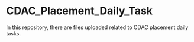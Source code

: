 # CDAC_Placement_Daily_Task
In this repository, there are files uploaded related to CDAC placement daily tasks. 
